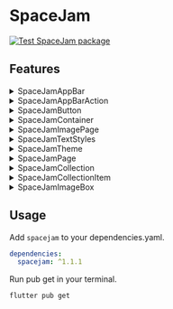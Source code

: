 # SpaceJam
[![Test SpaceJam package](https://github.com/PrismForDart/SpaceJam/actions/workflows/test_package.yml/badge.svg)](https://github.com/PrismForDart/SpaceJam/actions/workflows/test_package.yml)

## Features
  <details>
    <summary>SpaceJamAppBar</summary>
  
![](https://github.com/PrismForDart/SpaceJam/blob/main/doc/widgets/SpaceJamAppBar.png)
  </details>
  
  <details>
    <summary>SpaceJamAppBarAction</summary>
      A class containing the action's icon, action on tap, and tooltip.
      <br />
    (Example: search icon on the SpaceJamAppBar's example image)
  </details>
  
  <details>
    <summary>SpaceJamButton</summary>
    
  `SpaceJamButton` outside of a `SpaceJamContainer` widget.
  <br /><br />
  
![](https://github.com/PrismForDart/SpaceJam/blob/main/doc/widgets/SpaceJamButtonOutside.png)
  <br /><br />
      
  `SpaceJamButton` inside of a `SpaceJamContainer` widget.
  <br /><br />
  
![](https://github.com/PrismForDart/SpaceJam/blob/main/doc/widgets/SpaceJamButtonInside.png)
  </details>
    
  <details>
    <summary>SpaceJamContainer</summary>
  
![](https://github.com/PrismForDart/SpaceJam/blob/main/doc/widgets/SpaceJamContainer.png)
 </details>
  
  <details>
    <summary>SpaceJamImagePage</summary>
  
![](https://github.com/PrismForDart/SpaceJam/blob/main/doc/widgets/SpaceJamImagePage.png)
  </details>
  
  <details>
    <summary>
      SpaceJamTextStyles
    </summary>
    This will use your TextTheme from your Theme to make them the correct size.
  </details>
    
  <details>
    <summary>SpaceJamTheme</summary>
  With this class you can call the theme of SpaceJam, like `TextTheme`.
   </details>
    
  <details>
    <summary>SpaceJamPage</summary>
    Use this widget to easily create a whole page which uses SpaceJam widgets.
  </details>
    
  <details>
    <summary>SpaceJamCollection</summary>
  
![](https://github.com/PrismForDart/SpaceJam/blob/main/doc/widgets/SpaceJamCollection.png)
  </details>
    
  <details>
    <summary>SpaceJamCollectionItem</summary>
  
![](https://github.com/PrismForDart/SpaceJam/blob/main/doc/widgets/SpaceJamCollectionItem.png)
  </details>
    
  <details>
    <summary>SpaceJamImageBox</summary>
    
  #### `SpaceJamImageBox` outside of a `SpaceJamContainer` widget.
  <br />
  
![](https://github.com/PrismForDart/SpaceJam/blob/main/doc/widgets/SpaceJamImageBoxOutside.png)
  
  #### `SpaceJamImageBox` inside of a `SpaceJamContainer` widget.
  <br />
  
![](https://github.com/PrismForDart/SpaceJam/blob/main/doc/widgets/SpaceJamImageBoxInside.png)
  </details>

## Usage

Add `spacejam` to your dependencies.yaml.
```yaml
dependencies:
  spacejam: ^1.1.1
```

Run pub get in your terminal.
```console
flutter pub get
```
